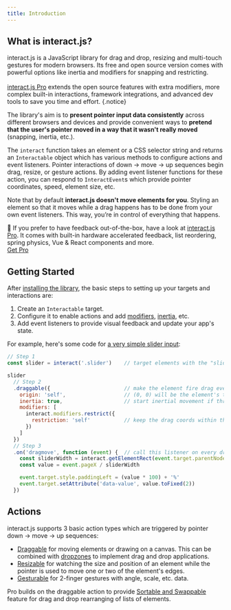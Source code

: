 ```yaml
---
title: Introduction
---
```


What is interact.js?
--------------------

interact.js is a JavaScript library for drag and drop, resizing and multi-touch
gestures for modern browsers. Its free and open source version comes with
powerful options like inertia and modifiers for snapping and restricting.
\
\
[interact.js Pro](/pro) extends the open source features with extra modifiers,
more complex built-in interactions, framework integrations, and advanced dev
tools to save you time and effort. {.notice}

The library's aim is to **present pointer input data consistently** across
different browsers and devices and provide convenient ways to **pretend that the
user's pointer moved in a way that it wasn't really moved** (snapping, inertia,
etc.).

The `interact` function takes an element or a CSS selector string and returns an
`Interactable` object which has various methods to configure actions and event
listeners. Pointer interactions of down → move → up sequences begin drag,
resize, or gesture actions. By adding event listener functions for these action,
you can respond to `InteractEvent`s which provide pointer coordinates, speed,
element size, etc.

Note that by default **interact.js doesn't move elements for you**. Styling an
element so that it moves while a drag happens has to be done from your own event
listeners. This way, you’re in control of everything that happens.

<div class="notice"> 🌟 If you prefer to have feedback out-of-the-box, have
a look at <a href="/pro">interact.js Pro</a>. It comes with built-in hardware
accelerated feedback, list reordering, spring physics, Vue & React components
and more.

<div class="has-text-centered notice-cta">
  <a href="/pro" class="button is-medium is-info has-text-white">Get Pro</a>
</div>
</div>

Getting Started
---------------

After [installing the library](/docs/installation), the basic steps to setting
up your targets and interactions are:

 1. Create an `Interactable` target.
 2. Configure it to enable actions and add [modifiers](/docs/modifiers),
    [inertia](/docs/inertia), etc.
 3. Add event listeners to provide visual feedback and update your app's state.

For example, here's some code for [a very simple slider
input](https://codepen.io/taye/pen/GgpxNq):

<LiveDemo :demoHtml="require('@/demos/slider.html')" :removeNext="1" hide-demo-only/>

```js
// Step 1
const slider = interact('.slider')    // target elements with the "slider" class

slider
  // Step 2
  .draggable({                        // make the element fire drag events
    origin: 'self',                   // (0, 0) will be the element's top-left
    inertia: true,                    // start inertial movement if thrown
    modifiers: [
      interact.modifiers.restrict({
        restriction: 'self'           // keep the drag coords within the element
      })
    ]
  })
  // Step 3
  .on('dragmove', function (event) {  // call this listener on every dragmove
    const sliderWidth = interact.getElementRect(event.target.parentNode).width
    const value = event.pageX / sliderWidth

    event.target.style.paddingLeft = (value * 100) + '%'
    event.target.setAttribute('data-value', value.toFixed(2))
  })
```

Actions
-------

interact.js supports 3 basic action types which are triggered by pointer down →
move → up sequences:

  - [Draggable](/docs/draggable) for moving elements or drawing on a canvas.
    This can be combined with [dropzones](/docs/dropzone) to implement drag and
    drop applications.
  - [Resizable](/docs/resizable) for watching the size and position of an
    element while the pointer is used to move one or two of the element's edges.
  - [Gesturable](/docs/gesturable) for 2-finger gestures with angle, scale, etc.
    data.

Pro builds on the draggable action to provide [Sortable and
Swappable](/docs/sortable) feature for drag and drop rearranging of lists of
elements.
